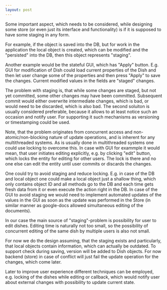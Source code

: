 ```yaml
---
layout: post
---
```


Some important aspect, which needs to be considered, while designing some
store (or even just its interface and functionality) is if it is supposed to
have some staging in any form.

For example, if the object is saved into the DB, but for work in the
application the local object is created, which can be modified and the
"persisted" into the DB, then this object represents "staging".

Another example would be the stateful GUI, which has "Apply" button. E.g.
GUI for modification of Dish could load current properties of the Dish and
then let user change some of the properties and then press "Apply" to
save the changes. Current modified values in the fields are "staged"
changes.

The problem with staging is, that while some changes are staged, but not
yet committed, some other changes may have been committed. Subsequent
commit would either overwrite intermediate changes, which is bad, or
would need to be discarded, which is also bad. The second soluiton is
usually considered preferable, because it allows to at least notice
such an occasion and notify user. For supporting it such mechanisms
as versioning or timestamping could be used.

Note, that the problem originates from concurrent access and
non-atomic/non-blocking nature of update operations, 
and is inherent for any multithreaded systems.
As is usually done in multithreaded systems one could use locking to
overcome this. In case with GUI for exammple it would mean, that user
initiates editing explicitly, e.g. by clicking "edit" button, which
locks the entity for editing for other users. The lock is there and
no one else can edit the entity until user commits or discards the
changes.

One could try to avoid staging and reduce locking.
E.g. in case of the DB and local object
one could make a local object just a shallow thing, which only contains
object ID and all methods go to the DB and each time gets fresh data
from it or even execute the action right in the DB. In case of the GUI
to avoid staging we would need to implement automated updates of the
values in the GUI as soon as the update was performed in the Store
(in similar manner as google-docs allowed simultaneous editing of the
documents).

In our case the main source of "staging"-problem is possibility for user
to edit dishes. Editing time is naturally not too small, so the possibility
of concurrent editing of the same dish by multiple users is also not small.

For now we do the design assuming, that the staging exists and particularly,
that local objects contain information, which can actually be outdated.
To support check during saving, version will be added to Dish objects.
For now backend (store) in case of conflict will just fail the update
operation for the changes, which come later.

Later to improve user experience different techniques can be employed,
e.g. locking of the dishes while editing or callback, which would notify
user about external changes with possibility to update current state.
